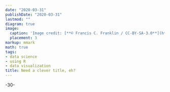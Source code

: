 ```yaml
---
date: "2020-03-31"
publishDate: "2020-03-31"
lastmod: ""
diagram: true
image:
  caption: 'Image credit: [**© Francis C. Franklin / CC-BY-SA-3.0**](https://en.wikipedia.org/wiki/European_robin#/media/File:Erithacus_rubecula_with_cocked_head.jpg)'
  placement: 3
markup: mmark
math: true
tags:
- data science
- using R
- data visualization
title: Need a clever title, eh?
---
```


> 



-30-